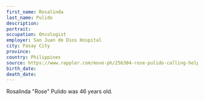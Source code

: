 ```yaml
---
first_name: Rosalinda 
last_name: Pulido
description: 
portrait: 
occupation: Oncologist
employer: San Juan de Dios Hospital
city: Pasay City
province: 
country: Philippines
source: https://www.rappler.com/move-ph/256304-rose-pulido-calling-help-others
birth_date: 
death_date: 
---
```


Rosalinda "Rose" Pulido was 46 years old.